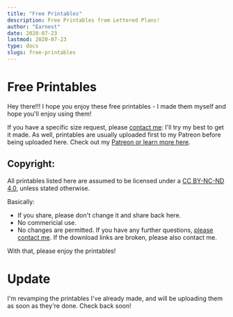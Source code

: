 ```yaml
---
title: "Free Printables"
description: Free Printables from Lettered Plans!
author: "Earnest"
date: 2020-07-23
lastmod: 2020-07-23
type: docs
slugs: free-printables
---
```


# Free Printables
Hey there!!! I hope you enjoy these free printables - I made them myself and hope you'll enjoy using them!

If you have a specific size request, please [contact me](/docs/about): I'll try my best to get it made. As well, printables are usually uploaded first to my Patreon before being uploaded here. Check out my [Patreon or learn more here](/docs/support).

## Copyright:
All printables listed here are assumed to be licensed under a [CC BY-NC-ND 4.0](http://creativecommons.org/licenses/by-nc-nd/4.0/), unless stated otherwise.

Basically:
- If you share, please don't change it and share back here.
- No commericial use.
- No changes are permitted.
If you have any further questions, [please contact me](/docs/about). If the download links are broken, please also contact me.

With that, please enjoy the printables!

# Update
I'm revamping the printables I've already made, and will be uploading them as soon as they're done. Check back soon!
